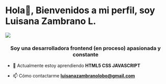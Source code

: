  # Hola👋, Bienvenidos a mi perfil, soy Luisana Zambrano L.
[ ![](https://estilonext.com/_next/image?url=https%3A%2F%2Feststatic.com%2F4274%2Fconversions%2Ffrases-tecnologia-era-digital-large.jpg&w=1024&q=75)](https://biopeople.eu/wp-content/uploads/2022/08/1_vxjAHkrXbGG6gOiPZgjeZA.jpeg)

<h3 align="center">Soy una desarrolladora frontend (en proceso) apasionada y constante</h3>


- 🌱 Actualmente estoy aprendiendo **HTML5 CSS JAVASCRIPT**

- 📫 Cómo contactarme **luisanazambranolobo@gmail.com**

